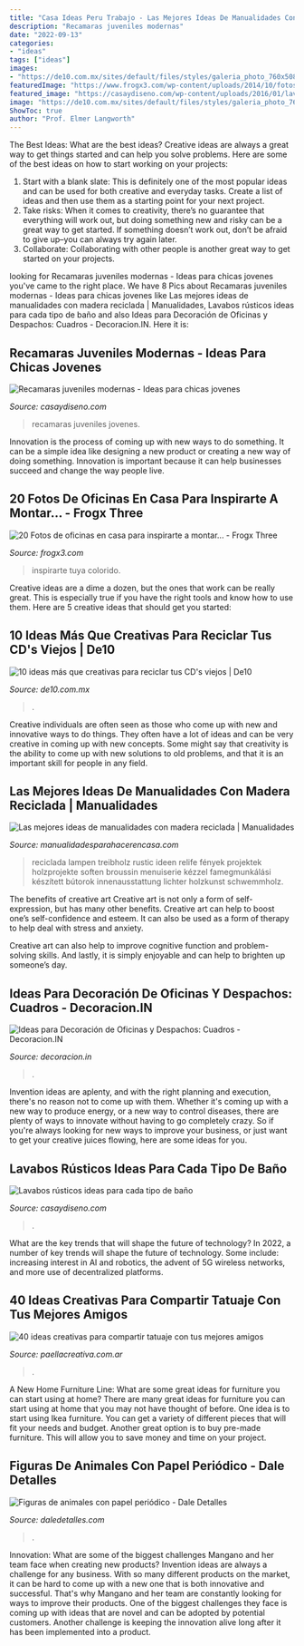 ```yaml
---
title: "Casa Ideas Peru Trabajo - Las Mejores Ideas De Manualidades Con Madera Reciclada"
description: "Recamaras juveniles modernas"
date: "2022-09-13"
categories:
- "ideas"
tags: ["ideas"]
images:
- "https://de10.com.mx/sites/default/files/styles/galeria_photo_760x508/public/2019/02/26/lampara.jpg?itok=sucMOdBZ"
featuredImage: "https://www.frogx3.com/wp-content/uploads/2014/10/fotos-ideas-oficinas-en-casa-18.jpg"
featured_image: "https://casaydiseno.com/wp-content/uploads/2016/01/lavabos-rusticos-banos-pared-madera-roja1.jpg"
image: "https://de10.com.mx/sites/default/files/styles/galeria_photo_760x508/public/2019/02/26/lampara.jpg?itok=sucMOdBZ"
ShowToc: true
author: "Prof. Elmer Langworth"
---
```



The Best Ideas: What are the best ideas?
Creative ideas are always a great way to get things started and can help you solve problems. Here are some of the best ideas on how to start working on your projects: 
1. Start with a blank slate: This is definitely one of the most popular ideas and can be used for both creative and everyday tasks. Create a list of ideas and then use them as a starting point for your next project. 
2. Take risks: When it comes to creativity, there’s no guarantee that everything will work out, but doing something new and risky can be a great way to get started. If something doesn’t work out, don’t be afraid to give up–you can always try again later. 
3. Collaborate: Collaborating with other people is another great way to get started on your projects.

	

		
looking for Recamaras juveniles modernas - Ideas para chicas jovenes you've came to the right place. We have 8 Pics about Recamaras juveniles modernas - Ideas para chicas jovenes like Las mejores ideas de manualidades con madera reciclada | Manualidades, Lavabos rústicos ideas para cada tipo de baño and also Ideas para Decoración de Oficinas y Despachos: Cuadros - Decoracion.IN. Here it is:
		
    
## Recamaras Juveniles Modernas - Ideas Para Chicas Jovenes

<img loading=lazy src="https://casaydiseno.com/wp-content/uploads/2019/08/recamaras-juveniles-modernas-pared-madera.jpg" onerror="this.onerror=null;this.src='https://tse3.mm.bing.net/th?id=OIP._JHTAQo_fYbtgfvVWmjc3wHaJ3&amp;pid=15.1';" alt="Recamaras juveniles modernas - Ideas para chicas jovenes">

_Source: casaydiseno.com_

>recamaras juveniles jovenes. 

	

Innovation is the process of coming up with new ways to do something. It can be a simple idea like designing a new product or creating a new way of doing something. Innovation is important because it can help businesses succeed and change the way people live.

    
## 20 Fotos De Oficinas En Casa Para Inspirarte A Montar... - Frogx Three

<img loading=lazy src="https://www.frogx3.com/wp-content/uploads/2014/10/fotos-ideas-oficinas-en-casa-18.jpg" onerror="this.onerror=null;this.src='https://tse3.mm.bing.net/th?id=OIP.rcgZAgEozM5ejJwem2jgCAHaKF&amp;pid=15.1';" alt="20 Fotos de oficinas en casa para inspirarte a montar... - Frogx Three">

_Source: frogx3.com_

>inspirarte tuya colorido. 

	

Creative ideas are a dime a dozen, but the ones that work can be really great. This is especially true if you have the right tools and know how to use them. Here are 5 creative ideas that should get you started:

    
## 10 Ideas Más Que Creativas Para Reciclar Tus CD&#039;s Viejos | De10

<img loading=lazy src="https://de10.com.mx/sites/default/files/styles/galeria_photo_760x508/public/2019/02/26/lampara.jpg?itok=sucMOdBZ" onerror="this.onerror=null;this.src='https://tse1.mm.bing.net/th?id=OIP.aSUWMj9ytmBeYFsoJdaaogHaE8&amp;pid=15.1';" alt="10 ideas más que creativas para reciclar tus CD&#039;s viejos | De10">

_Source: de10.com.mx_

>. 

	

Creative individuals are often seen as those who come up with new and innovative ways to do things. They often have a lot of ideas and can be very creative in coming up with new concepts. Some might say that creativity is the ability to come up with new solutions to old problems, and that it is an important skill for people in any field.

    
## Las Mejores Ideas De Manualidades Con Madera Reciclada | Manualidades

<img loading=lazy src="https://manualidadesparahacerencasa.com/wp-content/uploads/2017/04/manualidades-con-madera-reciclada-lampara.jpg" onerror="this.onerror=null;this.src='https://tse2.mm.bing.net/th?id=OIP.OxxEsy_6YNNVdhIpgzEHqwAAAA&amp;pid=15.1';" alt="Las mejores ideas de manualidades con madera reciclada | Manualidades">

_Source: manualidadesparahacerencasa.com_

>reciclada lampen treibholz rustic ideen relife fények projektek holzprojekte soften broussin menuiserie kézzel famegmunkálási készített bútorok innenausstattung lichter holzkunst schwemmholz. 

	

The benefits of creative art
Creative art is not only a form of self-expression, but has many other benefits.
Creative art can help to boost one’s self-confidence and esteem. It can also be used as a form of therapy to help deal with stress and anxiety.

Creative art can also help to improve cognitive function and problem-solving skills. And lastly, it is simply enjoyable and can help to brighten up someone’s day.

    
## Ideas Para Decoración De Oficinas Y Despachos: Cuadros - Decoracion.IN

<img loading=lazy src="https://decoracion.in/wp-content/uploads/ideas-originales-decoracion-oficinas-despachos-escritorios.jpg" onerror="this.onerror=null;this.src='https://tse1.mm.bing.net/th?id=OIP.dys3Myn1N0HakNuUUOg3OwHaFE&amp;pid=15.1';" alt="Ideas para Decoración de Oficinas y Despachos: Cuadros - Decoracion.IN">

_Source: decoracion.in_

>. 

	

Invention ideas are aplenty, and with the right planning and execution, there's no reason not to come up with them. Whether it's coming up with a new way to produce energy, or a new way to control diseases, there are plenty of ways to innovate without having to go completely crazy. So if you're always looking for new ways to improve your business, or just want to get your creative juices flowing, here are some ideas for you.

    
## Lavabos Rústicos Ideas Para Cada Tipo De Baño

<img loading=lazy src="https://casaydiseno.com/wp-content/uploads/2016/01/lavabos-rusticos-banos-pared-madera-roja1.jpg" onerror="this.onerror=null;this.src='https://tse1.mm.bing.net/th?id=OIP.Ykxx390qp38iJWN-1i6YqQHaLH&amp;pid=15.1';" alt="Lavabos rústicos ideas para cada tipo de baño">

_Source: casaydiseno.com_

>. 

	

What are the key trends that will shape the future of technology?
In 2022, a number of key trends will shape the future of technology. Some include: increasing interest in AI and robotics, the advent of 5G wireless networks, and more use of decentralized platforms.

    
## 40 Ideas Creativas Para Compartir Tatuaje Con Tus Mejores Amigos

<img loading=lazy src="https://www.paellacreativa.com.ar/wp-content/uploads/2017/01/tatuajes_con_amigos_3.jpg" onerror="this.onerror=null;this.src='https://tse2.mm.bing.net/th?id=OIP.MSRd8FNKcNY7dGk93zGoDAHaJ5&amp;pid=15.1';" alt="40 ideas creativas para compartir tatuaje con tus mejores amigos">

_Source: paellacreativa.com.ar_

>. 

	

A New Home Furniture Line: What are some great ideas for furniture you can start using at home?
There are many great ideas for furniture you can start using at home that you may not have thought of before. One idea is to start using Ikea furniture. You can get a variety of different pieces that will fit your needs and budget. Another great option is to buy pre-made furniture. This will allow you to save money and time on your project.

    
## Figuras De Animales Con Papel Periódico - Dale Detalles

<img loading=lazy src="https://www.daledetalles.com/wp-content/uploads/2021/05/figuras-con-papel-periodico-8-696x953.jpg" onerror="this.onerror=null;this.src='https://tse3.mm.bing.net/th?id=OIP.fFmYsTAoPitg29RxjDC4HgHaKJ&amp;pid=15.1';" alt="Figuras de animales con papel periódico - Dale Detalles">

_Source: daledetalles.com_

>. 

	

Innovation: What are some of the biggest challenges Mangano and her team face when creating new products?
Invention ideas are always a challenge for any business. With so many different products on the market, it can be hard to come up with a new one that is both innovative and successful. That's why Mangano and her team are constantly looking for ways to improve their products. One of the biggest challenges they face is coming up with ideas that are novel and can be adopted by potential customers. Another challenge is keeping the innovation alive long after it has been implemented into a product.

